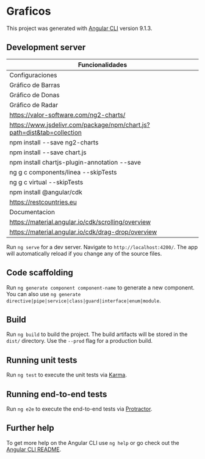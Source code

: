 # Graficos

This project was generated with [Angular CLI](https://github.com/angular/angular-cli) version 9.1.3.

## Development server
| Funcionalidades |
| ------------- |
|Configuraciones|
|Gráfico de Barras|
|Gráfico de Donas|
|Gráfico de Radar|
|https://valor-software.com/ng2-charts/|
|https://www.jsdelivr.com/package/npm/chart.js?path=dist&tab=collection|
|npm install --save ng2-charts|
|npm install --save chart.js|
|npm install chartjs-plugin-annotation --save|
|ng g c components/linea --skipTests|
|ng g c virtual --skipTests|
|npm install  @angular/cdk|
|https://restcountries.eu|
|Documentacion|
|https://material.angular.io/cdk/scrolling/overview|
|https://material.angular.io/cdk/drag-drop/overview|


Run `ng serve` for a dev server. Navigate to `http://localhost:4200/`. The app will automatically reload if you change any of the source files.

## Code scaffolding

Run `ng generate component component-name` to generate a new component. You can also use `ng generate directive|pipe|service|class|guard|interface|enum|module`.

## Build

Run `ng build` to build the project. The build artifacts will be stored in the `dist/` directory. Use the `--prod` flag for a production build.

## Running unit tests

Run `ng test` to execute the unit tests via [Karma](https://karma-runner.github.io).

## Running end-to-end tests

Run `ng e2e` to execute the end-to-end tests via [Protractor](http://www.protractortest.org/).

## Further help

To get more help on the Angular CLI use `ng help` or go check out the [Angular CLI README](https://github.com/angular/angular-cli/blob/master/README.md).
